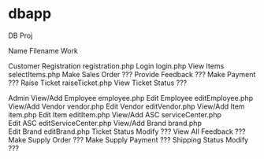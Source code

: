 dbapp
=====
DB Proj


Name				Filename		Work

Customer Registration		registration.php
         Login			login.php
	 View Items		selectItems.php
	 Make Sales Order 	???
	 Provide Feedback	???
	 Make Payment		???
	 Raise Ticket		raiseTicket.php
	 View Ticket Status	???

Admin	 View/Add Employee	employee.php
	 Edit Employee		editEmployee.php
	 View/Add Vendor	vendor.php
	 Edit Vendor		editVendor.php
	 View/Add Item		item.php
	 Edit Item		editItem.php
	 View/Add ASC		serviceCenter.php	
	 Edit ASC		editServiceCenter.php
	 View/Add Brand		brand.php	
	 Edit Brand		editBrand.php
	 Ticket Status Modify	???
	 View All Feedback	???
	 Make Supply Order	???
	 Make Supply Payment	???
	 Shipping Status Modify	???
